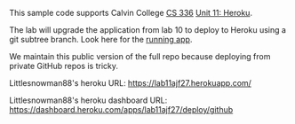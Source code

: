 This sample code supports Calvin College
[CS 336](https://cs.calvin.edu/courses/cs/336/kvlinden)
[Unit 11: Heroku](https://cs.calvin.edu/courses/cs/336/kvlinden/11heroku/index.html).

The lab will upgrade the application from lab 10 to deploy to Heroku
using a git subtree branch. Look here for the
[running app](https://comments-kvlinden.herokuapp.com/).

We maintain this public version of the full repo because deploying from private
GitHub repos is tricky.

Littlesnowman88's heroku URL:
https://lab11ajf27.herokuapp.com/

Littlesnowman88's heroku dashboard URL: 
https://dashboard.heroku.com/apps/lab11ajf27/deploy/github
